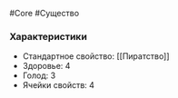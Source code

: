 #Core #Существо

### Характеристики

- Стандартное свойство: [[Пиратство]]
- Здоровье: 4
- Голод: 3
- Ячейки свойств: 4